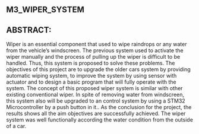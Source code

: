 ## M3_WIPER_SYSTEM

## ABSTRACT:

Wiper is an essential component that used to wipe raindrops or any water from the vehicle’s windscreen. The previous system used to activate the wiper manually and the process of pulling up the wiper is difficult to be handled. Thus, this system is proposed to solve these problems. The objectives of this project are to upgrade the older cars system by providing automatic wiping system, to improve the system by using sensor with actuator and to design a basic program that will fully operate with
the system. The concept of this proposed wiper system is similar with other existing conventional wiper. In spite of removing water from windscreen, this system also will be upgraded to an control system by using a STM32 Microcontroller by a push button in it.. As the conclusion for the project, the results shows all the aim
objectives are successfully achieved. The wiper system was well functionally according the water condition from the outside of a car. 

